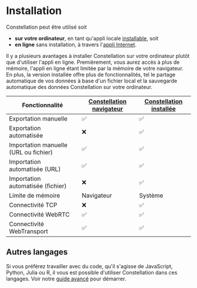 # Installation
Constellation peut être utilisé soit

* **sur votre ordinateur**, en tant qu'appli locale [installable](https://réseau-constellation.ca/téléchargements), soit
* **en ligne** sans installation, à travers l'[appli Internet](https://réseau-constellation.ca).

Il y a plusieurs avantages à installer Constellation sur votre ordinateur plutôt que d'utiliser l'appli en ligne. Premièrement, vous aurez accès à plus de mémoire, l'appli en ligne étant limitée par la mémoire de votre navigateur. En plus, la version installée offre plus de fonctionnalités, tel le partage automatique de vos données à base d'un fichier local et la sauvegarde automatique des données Constellation sur votre ordinateur.

| Fonctionnalité | [Constellation navigateur](https://réseau-constellation.ca) | [Constellation installée](https://réseau-constellation.ca/téléchargements) |
| --- | ---- | --- |
| Exportation manuelle | ✅ | ✅ |
| Exportation automatisée | ❌ | ✅ |
| Importation manuelle (URL ou fichier) | ✅ | ✅ |
| Importation automatisée (URL) | ✅ | ✅ |
| Importation automatisée (fichier) | ❌ | ✅ |
| Limite de mémoire | Navigateur | Système |
| Connectivité TCP | ❌ | ✅ |
| Connectivité WebRTC | ✅ | ✅ |
| Connectivité WebTransport | ✅ | ✅ |


## Autres langages
Si vous préférez travailler avec du code, qu'il s'agisse de JavaScript, Python, Julia ou R, il vous est possible d'utiliser Constellation dans ces langages. Voir notre [guide avancé](../avancé/autresLangages/introduction.md) pour démarrer.
